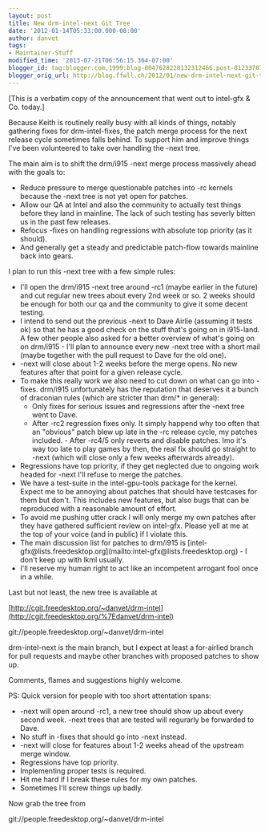 ```yaml
---
layout: post
title: New drm-intel-next Git Tree
date: '2012-01-14T05:33:00.000-08:00'
author: danvet
tags:
- Maintainer-Stuff
modified_time: '2013-07-21T06:56:15.364-07:00'
blogger_id: tag:blogger.com,1999:blog-8047628228132312466.post-8123378769638523809
blogger_orig_url: http://blog.ffwll.ch/2012/01/new-drm-intel-next-git-tree.html
---
```


[This is a verbatim copy of the announcement that went out to intel-gfx &amp;
Co. today.]

Because Keith is routinely really busy with all kinds of things, notably
gathering fixes for drm-intel-fixes, the patch merge process for the next
release cycle sometimes falls behind. To support him and improve things I've
been volunteered to take over handling the -next tree.

<!--more-->

The main aim is to shift the drm/i915 -next merge process massively ahead with the goals to:

<ul><li>Reduce pressure to merge questionable patches into -rc kernels because the -next tree is not yet open for patches.</li><li>Allow our QA at Intel and also the community to actually test things before  they land in mainline. The lack of such testing has severly bitten us in the  past few releases.</li><li>Refocus -fixes on handling regressions with absolute top priority (as it  should).</li><li>And generally get a steady and predictable patch-flow towards mainline back  into gears.

</li></ul>

I plan to run this -next tree with a few simple rules:

<ul><li>I'll open the drm/i915 -next tree around -rc1 (maybe earlier in the future)  and cut regular new trees about every 2nd week or so. 2 weeks should be enough  for both our qa and the community to give it some decent testing.</li><li>I intend to send out the previous -next to Dave Airlie (assuming it tests ok)  so that he has a good check on the stuff that's going on in i915-land. A few  other people also asked for a better overview of what's going on on drm/i915 -  I'll plan to announce every new -next tree with a short mail (maybe together  with the pull request to Dave for the old one).</li><li>-next will close about 1-2 weeks before the merge opens. No new features after  that point for a given release cycle.</li><li>To make this really work we also need to cut down on what can go into -fixes.  drm/i915 unfortunately has the reputation that deserves it a bunch of  draconian rules (which are stricter than drm/* in general):<ul><li>  Only fixes for serious issues and regressions after the -next tree went to    Dave.</li><li>After -rc2 regression fixes only. It simply happend why too often that an    "obvious" patch blew up late in the -rc release cycle, my patches included.  - After -rc4/5 only reverts and disable patches. Imo it's way too late to play    games by then, the real fix should go straight to -next (which will close    only a few weeks afterwards already).</li></ul></li><li>Regressions have top priority, if they get neglected due to ongoing work  headed for -next I'll refuse to merge the patches.

</li><li>We have a test-suite in the intel-gpu-tools package for the kernel. Expect me  to be annoying about patches that should have testcases for them but don't.  This includes new features, but also bugs that can be reproduced with a  reasonable amount of effort.</li><li>To avoid me pushing utter crack I will only merge my own patches after they  have gathered sufficient review on intel-gfx. Please yell at me at the top of  your voice (and in public) if I violate this.</li><li>The main discussion list for patches to drm/i915 is  [intel-gfx@lists.freedesktop.org](mailto:intel-gfx@lists.freedesktop.org) - I don't keep up with lkml usually.</li><li>I'll reserve my human right to act like an incompetent arrogant fool once in a  while.</li></ul>

Last but not least, the new tree is available at



[http://cgit.freedesktop.org/~danvet/drm-intel](http://cgit.freedesktop.org/%7Edanvet/drm-intel)

git://people.freedesktop.org/~danvet/drm-intel



drm-intel-next is the main branch, but I expect at least a for-airlied branch for pull requests and maybe other branches with proposed patches to show up.



Comments, flames and suggestions highly welcome.



PS: Quick version for people with too short attentation spans:



<ul><li>-next will open around -rc1, a new tree should show up about every second  week. -next trees that are tested will regurarly be forwarded to Dave.</li><li>No stuff in -fixes that should go into -next instead.</li><li>-next will close for features about 1-2 weeks ahead of the upstream merge window.</li><li>Regressions have top priority.</li><li>Implementing proper tests is required.</li><li>Hit me hard if I break these rules for my own patches.</li><li>Sometimes I'll screw things up badly.

</li></ul>Now grab the tree from



git://people.freedesktop.org/~danvet/drm-intel
